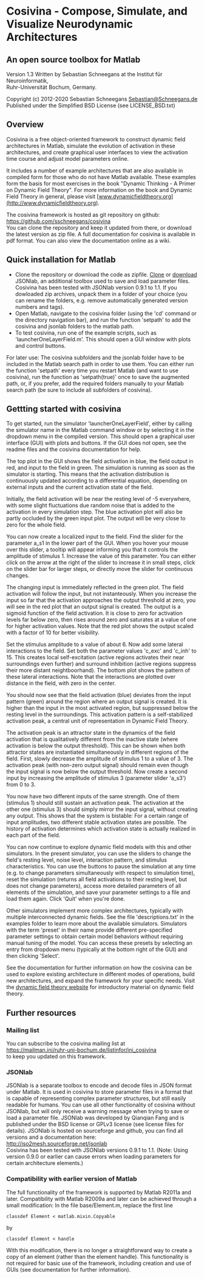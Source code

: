 # Cosivina - Compose, Simulate, and Visualize Neurodynamic Architectures
## An open source toolbox for Matlab

Version 1.3
Written by Sebastian Schneegans at the Institut für Neuroinformatik,  
Ruhr-Universität Bochum, Germany.

Copyright (c) 2012-2020 Sebastian Schneegans <Sebastian@Schneegans.de>  
Published under the Simplified BSD License (see LICENSE_BSD.txt)


## Overview

Cosivina is a free object-oriented framework to construct dynamic field architectures in Matlab, simulate the evolution of activation in these architectures, and create graphical user interfaces to view the activation time course and adjust model parameters online.

It includes a number of example architectures that are also available in compiled form for those who do not have Matlab available. These examples form the basis for most exercises in the book "Dynamic Thinking - A Primer on Dynamic Field Theory". For more information on the book and Dynamic Field Theory in general, please visit [www.dynamicfieldtheory.org](http://www.dynamicfieldtheory.org).

The cosivina framework is hosted as git repository on github:  
https://github.com/sschneegans/cosivina  
You can clone the repository and keep it updated from there, or download the latest version as zip file. A full documentation for cosivina is available in pdf format. You can also view the documentation online as a wiki.


## Quick installation for Matlab

- Clone the repository or download the code as zipfile. [Clone](https://github.com/fangq/jsonlab) or [download](http://iso2mesh.sourceforge.net/cgi-bin/index.cgi?jsonlab/Download) JSONlab, an additional toolbox used to save and load parameter files. Cosivina has been tested with JSONlab version 0.9.1 to 1.1. If you dowloaded zip archives, unpack them in a folder of your choice (you can rename the folders, e.g. remove automatically generated version numbers and tags).
- Open Matlab, navigate to the cosivina folder (using the 'cd' command or the directory navigation bar), and run the function 'setpath' to add the cosivina and jsonlab folders to the matlab path.
- To test cosivina, run one of the example scripts, such as 'launcherOneLayerField.m'. This should open a GUI window with plots and control buttons.

For later use: The cosivina subfolders and the jsonlab folder have to be included in the Matlab search path in order to use them. You can either run the function 'setpath'  every time you restart Matlab (and want to use cosivina), run the function as 'setpath(true)' once to save the augmented path, or, if you prefer, add the required folders manually to your Matlab search path (be sure to include all subfolders of cosivina).


## Gettting started with cosivina

To get started, run the simulator 'launcherOneLayerField', either by calling the simulator name in the Matlab command window or by selecting it in the dropdown menu in the compiled version. This should open a graphical user interface (GUI) with plots and buttons. If the GUI does not open, see the readme files and the cosivina documentation for help.

The top plot in the GUI shows the field activation in blue, the field output in red, and input to the field in green. The simulation is running as soon as the simulator is starting. This means that the activation distribution is continuously updated according to a differential equation, depending on external inputs and the current activation state of the field.

Initially, the field activation will be near the resting level of -5 everywhere, with some slight fluctuations due random noise that is added to the activation in every simulation step. The blue activation plot will also be partly occluded by the green input plot. The output will be very close to zero for the whole field.

You can now create a localized input to the field. Find the slider for the parameter a_s1 in the lower part of the GUI. When you hover your mouse over this slider, a tooltip will appear informing you that it controls the amplitude of stimulus 1. Increase the value of this parameter. You can either click on the arrow at the right of the slider to increase it in small steps, click on the slider bar for larger steps, or directly move the slider for continuous changes.

The changing input is immediately reflected in the green plot. The field activation will follow the input, but not instanteously. When you increase the input so far that the activation approaches the output threshold at zero, you will see in the red plot that an output signal is created. The output is a sigmoid function of the field activation. It is close to zero for activation levels far below zero, then rises around zero and saturates at a value of one for higher activation values. Note that the red plot shows the output scaled with a factor of 10 for better visibility.

Set the stimulus amplitude to a value of about 6. Now add some lateral interactions to the field. Set both the parameter values 'c_exc' and  'c_inh' to 15. This creates local self-excitation (active regions activates their near surroundings even further) and surround inhibition (active regions suppress their more distant neightboorhand). The bottom plot shows the pattern of these lateral interactions. Note that the interactions are plotted over distance in the field, with zero in the center.

You should now see that the field activation (blue) deviates from the input pattern (green) around the region where an output signal is created. It is higher than the input in the most activated region, but suppressed below the resting level in the surroundings. This activation pattern is a self-stabilized activation peak, a central unit of representation in Dynamic Field Theory.

The activation peak is an attractor state in the dynamics of the field activation that is qualitatively different from the inactive state (where activation is below the output threshold). This can be shown when both attractor states are instantiated simultaneously in different regions of the field. First, slowly decrease the amplitude of stimulus 1 to a value of 3. The activation peak (with non-zero output signal) should remain even though the input signal is now below the output threshold. Now create a second input by increasing the amplitude of stimulus 3 (parameter slider 'a_s3') from 0 to 3.

You now have two different inputs of the same strength. One of them (stimulus 1) should still sustain an activation peak. The activation at the other one (stimulus 3) should simply mirror the input signal, without creating any output. This shows that the system is bistable: For a certain range of input amplitudes, two different stable activation states are possible. The history of activation determines which activation state is actually realized in each part of the field.

You can now continue to explore dynamic field models with this and other simulators. In the present simulator, you can use the sliders to change the field's resting level, noise level, interaction pattern, and stimulus characteristics. You can use the buttons to pause the simulation at any time (e.g. to change parameters simultaneously with respect to simulation time), reset the simulation (returns all field activations to their resting level, but does not change parameters), access more detailed parameters of all elements of the simulation, and save your parameter settings to a file and load them again. Click 'Quit' when you're done.

Other simulators implement more complex architectures, typically with multiple interconnected dynamic fields. See the file 'descriptions.txt' in the examples folder to learn more about the available simulators. Simulators with the term 'preset' in their name provide different pre-specified parameter settings to obtain certain model behaviors without requiring manual tuning of the model. You can access these presets by selecting an entry from dropdown menu (typically at the bottom right of the GUI) and then clicking 'Select'.

See the documentation for further information on how the cosivina can be used to explore existing architecture in different modes of operations, build new architectures, and expand the framework for your specific needs. Visit the [dynamic field theory website](http://www.dynamicfieldtheory.org) for introductory material on dynamic field theory.


## Further resources

### Mailing list

You can subscribe to the cosivina mailing list at  
https://mailman.ini/ruhr-uni-bochum.de/listinfor/ini_cosivina  
to keep you updated on this framework.

### JSONlab

JSONlab is a separate toolbox to encode and decode files in JSON format under Matlab. It is used in cosivina to store parameter files in a format that is capable of representing complex parameter structures, but still easily readable for humans. You can use all other functionality of cosivina without JSONlab, but will only receive a warning message when trying to save or load a parameter file. JSONlab was developed by Qianqian Fang and is published under the BSD license or GPLv3 license (see license files for details). JSONlab is hosted on sourceforge and github, you can find all versions and a documentation here:  
http://iso2mesh.sourceforge.net/jsonlab  
Cosivina has been tested with JSONlab versions 0.9.1 to 1.1. (Note: Using version 0.9.0 or earlier can cause errors when loading parameters for certain architecture elements.)

### Compatibility with earlier version of Matlab

The full functionality of the framework is supported by Matlab R2011a and later. Compatibility with Matlab R2009a and later can be achieved through a small modification: In the file base/Element.m, replace the first line

    classdef Element < matlab.mixin.Copyable

by

    classdef Element < handle

With this modification, there is no longer a straightforward way to create a copy of an element (rather than the element handle). This functionality is not required for basic use of the framework, including creation and use of GUIs (see documentation for further information).


